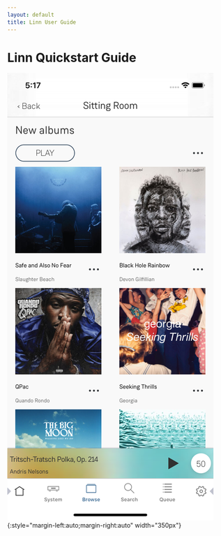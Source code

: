 ```yaml
---
layout: default
title: Linn User Guide
---
```


# Linn Quickstart Guide

![Overview](images/Overview.png){:style="margin-left:auto;margin-right:auto" width="350px"}